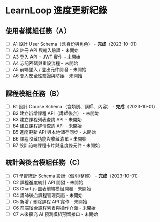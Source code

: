 # LearnLoop 進度更新紀錄

## 使用者模組任務（A）
- [ ] A1 設計 User Schema（含身份與角色） - **完成**（2023-10-01）
- [ ] A2 註冊 API 與輸入驗證 - 未開始
- [ ] A3 登入 API + JWT 實作 - 未開始
- [ ] A4 忘記密碼與重設流程 - 未開始
- [ ] A5 前端登入 / 登出元件開發 - 未開始
- [ ] A6 登入安全性驗證與防護 - 未開始

## 課程模組任務（B）
- [ ] B1 設計 Course Schema（含類別、講師、內容） - **完成**（2023-10-01）
- [ ] B2 建立新增課程 API（講師後台） - 未開始
- [ ] B3 建立課程列表查詢 API - 未開始
- [ ] B4 建立課程詳情查詢 API - 未開始
- [ ] B5 進度更新 API 與本地儲存同步 - 未開始
- [ ] B6 課程收藏功能與收藏清單 - 未開始
- [ ] B7 設計前端課程卡片與進度條元件 - 未開始

## 統計與後台模組任務（C）
- [ ] C1 學習統計 Schema 設計（個別/整體） - **完成**（2023-10-01）
- [ ] C2 課程進度統計 API 開發 - 未開始
- [ ] C3 Chart.js 圖表前端模組開發 - 未開始
- [ ] C4 講師後台課程管理頁面 - 未開始
- [ ] C5 新增 / 刪除課程 API 實作 - 未開始
- [ ] C6 前端後台課程列表與操作介面 - 未開始
- [ ] C7 未來擴充 AI 預測模組預留接口 - 未開始
